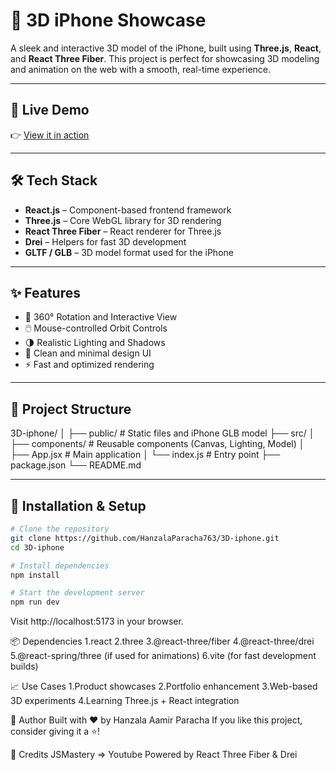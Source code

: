 # 📱 3D iPhone Showcase

A sleek and interactive 3D model of the iPhone, built using **Three.js**, **React**, and **React Three Fiber**. This project is perfect for showcasing 3D modeling and animation on the web with a smooth, real-time experience.

---

## 🚀 Live Demo

👉 [View it in action]([https://your-deployed-link.com](https://3-d-iphone-h3.vercel.app/))  

---

## 🛠️ Tech Stack

- **React.js** – Component-based frontend framework  
- **Three.js** – Core WebGL library for 3D rendering  
- **React Three Fiber** – React renderer for Three.js  
- **Drei** – Helpers for fast 3D development  
- **GLTF / GLB** – 3D model format used for the iPhone

---

## ✨ Features

- 🔄 360° Rotation and Interactive View  
- 🖱️ Mouse-controlled Orbit Controls  
- 🌗 Realistic Lighting and Shadows  
- 📱 Clean and minimal design UI  
- ⚡ Fast and optimized rendering

---

## 📂 Project Structure

3D-iphone/
│
├── public/ # Static files and iPhone GLB model
├── src/
│ ├── components/ # Reusable components (Canvas, Lighting, Model)
│ ├── App.jsx # Main application
│ └── index.js # Entry point
├── package.json
└── README.md


---

## 🚧 Installation & Setup

```bash
# Clone the repository
git clone https://github.com/HanzalaParacha763/3D-iphone.git
cd 3D-iphone

# Install dependencies
npm install

# Start the development server
npm run dev
```
Visit http://localhost:5173 in your browser.

📦 Dependencies
1.react
2.three
3.@react-three/fiber
4.@react-three/drei
5.@react-spring/three (if used for animations)
6.vite (for fast development builds)

📈 Use Cases
1.Product showcases
2.Portfolio enhancement
3.Web-based 3D experiments
4.Learning Three.js + React integration

🙌 Author
Built with ❤️ by Hanzala Aamir Paracha
If you like this project, consider giving it a ⭐️!

🧠 Credits
JSMastery => Youtube
Powered by React Three Fiber & Drei

